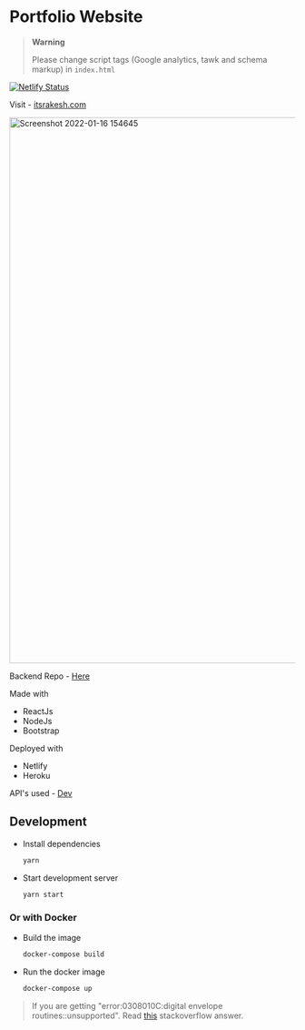 # Portfolio Website

> **Warning**
>
> Please change script tags (Google analytics, tawk and schema markup) in `index.html`

[![Netlify Status](https://api.netlify.com/api/v1/badges/9791dc74-ed3e-40c5-bc3d-0a823a64cebc/deploy-status)](https://app.netlify.com/sites/itsrakesh/deploys)

Visit - [itsrakesh.com](https://itsrakesh.com)

<img width="960" alt="Screenshot 2022-01-16 154645" src="https://user-images.githubusercontent.com/70439799/149660033-475229da-96c7-46d1-b05d-c893a3946932.png">

Backend Repo - [Here](https://github.com/RakeshPotnuru/Portfolio-Server)

Made with

- ReactJs
- NodeJs
- Bootstrap

Deployed with

- Netlify
- Heroku

API's used - [Dev](https://developers.forem.com/api)

## Development

- Install dependencies

  ```bash
  yarn
  ```

- Start development server

  ```bash
  yarn start
  ```

### Or with Docker

- Build the image

  ```bash
  docker-compose build
  ```

- Run the docker image
  ```bash
  docker-compose up
  ```

> If you are getting "error:0308010C:digital envelope routines::unsupported". Read [this](https://stackoverflow.com/a/69699772/14408933) stackoverflow answer.
